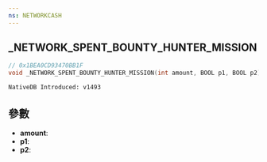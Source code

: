 ```yaml
---
ns: NETWORKCASH
---
```

## _NETWORK_SPENT_BOUNTY_HUNTER_MISSION

```c
// 0x1BEA0CD93470BB1F
void _NETWORK_SPENT_BOUNTY_HUNTER_MISSION(int amount, BOOL p1, BOOL p2);
```

```
NativeDB Introduced: v1493
```

## 參數
* **amount**:
* **p1**:
* **p2**:
